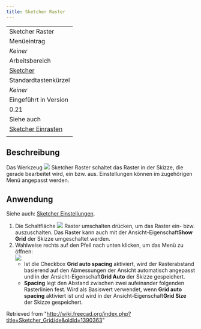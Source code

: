 ```yaml
---
title: Sketcher Raster
---
```


|                                                            |
| ---------------------------------------------------------- |
| Sketcher Raster                                            |
| Menüeintrag                                                |
| _Keiner_                                                   |
| Arbeitsbereich                                             |
| [Sketcher](/Sketcher_Workbench/de "Sketcher Workbench/de") |
| Standardtastenkürzel                                       |
| _Keiner_                                                   |
| Eingeführt in Version                                      |
| 0.21                                                       |
| Siehe auch                                                 |
| [Sketcher Einrasten](/Sketcher_Snap/de "Sketcher Snap/de") |
|                                                            |

## Beschreibung

Das Werkzeug ![](/images/Sketcher_Grid.svg) Sketcher Raster schaltet das Raster in der Skizze, die gerade bearbeitet wird, ein bzw. aus. Einstellungen können im zugehörigen Menü angepasst werden.

## Anwendung

Siehe auch: [Sketcher Einstellungen](/Sketcher_Preferences/de#Raster "Sketcher Preferences/de").

1. Die Schaltfläche ![](/images/Sketcher_Grid.svg) Raster umschalten drücken, um das Raster ein- bzw. auszuschalten. Das Raster kann auch mit der Ansicht-Eigenschaft**Show Grid** der Skizze umgeschaltet werden.
2. Wahlweise rechts auf den Pfeil nach unten klicken, um das Menü zu öffnen:  
   ![](/images/Sketcher_Grid_Menu.png)
   - Ist die Checkbox **Grid auto spacing** aktiviert, wird der Rasterabstand basierend auf den Abmessungen der Ansicht automatisch angepasst und in der Ansicht-Eigenschaft**Grid Auto** der Skizze gespeichert.
   - **Spacing** legt den Abstand zwischen zwei aufeinander folgenden Rasterlinien fest. Wird als Basiswert verwendet, wenn **Grid auto spacing** aktiviert ist und wird in der Ansicht-Eigenschaft**Grid Size** der Skizze gespeichert.

Retrieved from "<http://wiki.freecad.org/index.php?title=Sketcher_Grid/de&oldid=1390363>"
